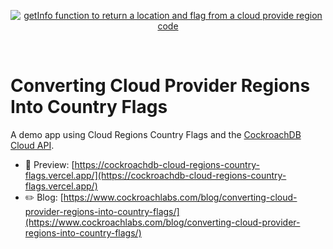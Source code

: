 <p align="center">
  <a href="https://www.cockroachlabs.com/blog/converting-cloud-provider-regions-into-country-flags/">
    <img alt="getInfo function to return a location and flag from a cloud provide region code" src="https://www.cockroachlabs.com/img/cloud-regions-country-flags-featured-image.jpg?auto=format,compress&q=30&w=592" />
  </a>
</p>

<br />

# Converting Cloud Provider Regions Into Country Flags

A demo app using Cloud Regions Country Flags and the
[CockroachDB Cloud API](https://www.cockroachlabs.com/docs/cockroachcloud/cloud-api.html).

- 🚀 Preview:
  [https://cockroachdb-cloud-regions-country-flags.vercel.app/](https://cockroachdb-cloud-regions-country-flags.vercel.app/)
- ✏️ Blog:
  [https://www.cockroachlabs.com/blog/converting-cloud-provider-regions-into-country-flags/](https://www.cockroachlabs.com/blog/converting-cloud-provider-regions-into-country-flags/)
